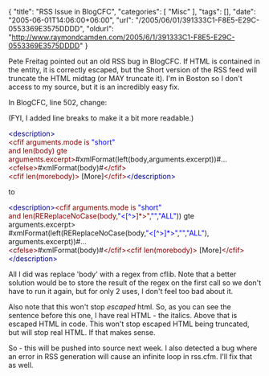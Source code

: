 {
	"title": "RSS Issue in BlogCFC",
	"categories": [
		"Misc"
	],
	"tags": [],
	"date": "2005-06-01T14:06:00+06:00",
	"url": "/2005/06/01/391333C1-F8E5-E29C-0553369E3575DDDD",
	"oldurl": "http://www.raymondcamden.com/2005/6/1/391333C1-F8E5-E29C-0553369E3575DDDD"
}

Pete Freitag pointed out an old RSS bug in BlogCFC. If HTML is contained in the entity, it is correctly escaped, but the Short version of the RSS feed will truncate the HTML midtag (or MAY truncate it). I'm in Boston so I don't access to my source, but it is an incredibly easy fix.

In BlogCFC, line 502, change:

(FYI, I added line breaks to make it a bit more readable.)

<div class="code"><FONT COLOR=NAVY>&lt;description&gt;</FONT><br>
<FONT COLOR=MAROON>&lt;cfif arguments.mode is <FONT COLOR=BLUE>"short"</FONT> <br>
and len(body) gte arguments.excerpt&gt;</FONT>#xmlFormat(left(body,arguments.excerpt))#...<br>
<FONT COLOR=MAROON>&lt;cfelse&gt;</FONT>#xmlFormat(body)#<FONT COLOR=MAROON>&lt;/cfif&gt;</FONT><br>
<FONT COLOR=MAROON>&lt;cfif len(morebody)&gt;</FONT> [More]<FONT COLOR=MAROON>&lt;/cfif&gt;</FONT><FONT COLOR=NAVY>&lt;/description&gt;</FONT></div>

to

<div class="code"><FONT COLOR=NAVY>&lt;description&gt;</FONT><FONT COLOR=MAROON>&lt;cfif arguments.mode is <FONT COLOR=BLUE>"short"</FONT> <br>
and len(REReplaceNoCase(body,<FONT COLOR=BLUE>"&lt;[^&gt;</FONT>]*&gt;"</FONT>,<FONT COLOR=BLUE>""</FONT>,<FONT COLOR=BLUE>"ALL"</FONT>)) gte arguments.excerpt&gt;<br>#xmlFormat(left(REReplaceNoCase(body,<FONT COLOR=BLUE>"&lt;[^&gt;]*&gt;"</FONT>,<FONT COLOR=BLUE>""</FONT>,<FONT COLOR=BLUE>"ALL"</FONT>),<br>arguments.excerpt))#...<br>
<FONT COLOR=MAROON>&lt;cfelse&gt;</FONT>#xmlFormat(body)#<FONT COLOR=MAROON>&lt;/cfif&gt;</FONT><FONT COLOR=MAROON>&lt;cfif len(morebody)&gt;</FONT> [More]<FONT COLOR=MAROON>&lt;/cfif&gt;</FONT><FONT COLOR=NAVY>&lt;/description&gt;</FONT></div>

All I did was replace 'body' with a regex from cflib. Note that a better solution would be to store the result of the regex on the first call so we don't have to run it again, but for only 2 uses, I don't feel too bad about it. 

Also note that this won't stop <i>escaped</i> html. So, as you can see the sentence before this one, I have real HTML - the italics. Above that is escaped HTML in code. This won't stop escaped HTML being truncated, but will stop real HTML. If that makes sense.

So - this will be pushed into source next week. I also detected a bug where an error in RSS generation will cause an infinite loop in rss.cfm. I'll fix that as well.